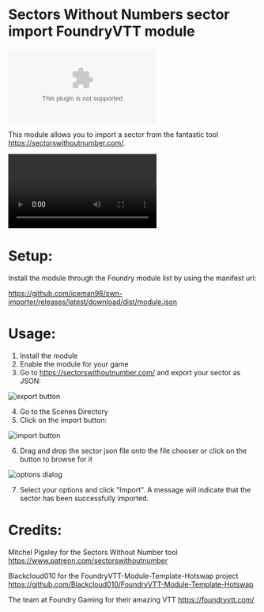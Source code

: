 # Sectors Without Numbers sector import FoundryVTT module
![Latest Release Download Count](https://img.shields.io/github/downloads/iceman98/swn-importer/latest/module.zip)

This module allows you to import a sector from the fantastic tool https://sectorswithoutnumber.com/.

![module usage recording](https://imgur.com/DOctv7R.mp4)

# Setup:
Install the module through the Foundry module list by using the manifest url:

https://github.com/iceman98/swn-importer/releases/latest/download/dist/module.json

# Usage:
1. Install the module
2. Enable the module for your game
3. Go to https://sectorswithoutnumber.com/ and export your sector as JSON:

![export button](https://imgur.com/1yf4ASL.png)

4. Go to the Scenes Directory
5. Click on the import button: 

![import button](https://imgur.com/IPKsGQK.png)

6. Drag and drop the sector json file onto the file chooser or click on the button to browse for it

![options dialog](https://imgur.com/X6ZFNsl.png)

7. Select your options and click "Import". A message will indicate that the sector has been successfully imported.

# Credits:
Mitchel Pigsley for the Sectors Without Number tool https://www.patreon.com/sectorswithoutnumber

Blackcloud010 for the FoundryVTT-Module-Template-Hotswap project https://github.com/Blackcloud010/FoundryVTT-Module-Template-Hotswap

The team at Foundry Gaming for their amazing VTT https://foundryvtt.com/